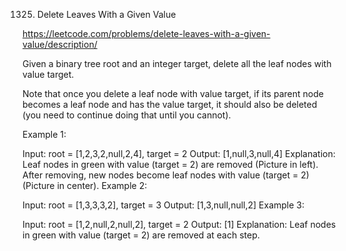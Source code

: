 1325. Delete Leaves With a Given Value

https://leetcode.com/problems/delete-leaves-with-a-given-value/description/


Given a binary tree root and an integer target, delete all the leaf nodes with value target.

Note that once you delete a leaf node with value target, if its parent node becomes a leaf node and has the value target, it should also be deleted (you need to continue doing that until you cannot).



 

Example 1:



Input: root = [1,2,3,2,null,2,4], target = 2
Output: [1,null,3,null,4]
Explanation: Leaf nodes in green with value (target = 2) are removed (Picture in left). 
After removing, new nodes become leaf nodes with value (target = 2) (Picture in center).
Example 2:



Input: root = [1,3,3,3,2], target = 3
Output: [1,3,null,null,2]
Example 3:



Input: root = [1,2,null,2,null,2], target = 2
Output: [1]
Explanation: Leaf nodes in green with value (target = 2) are removed at each step.
